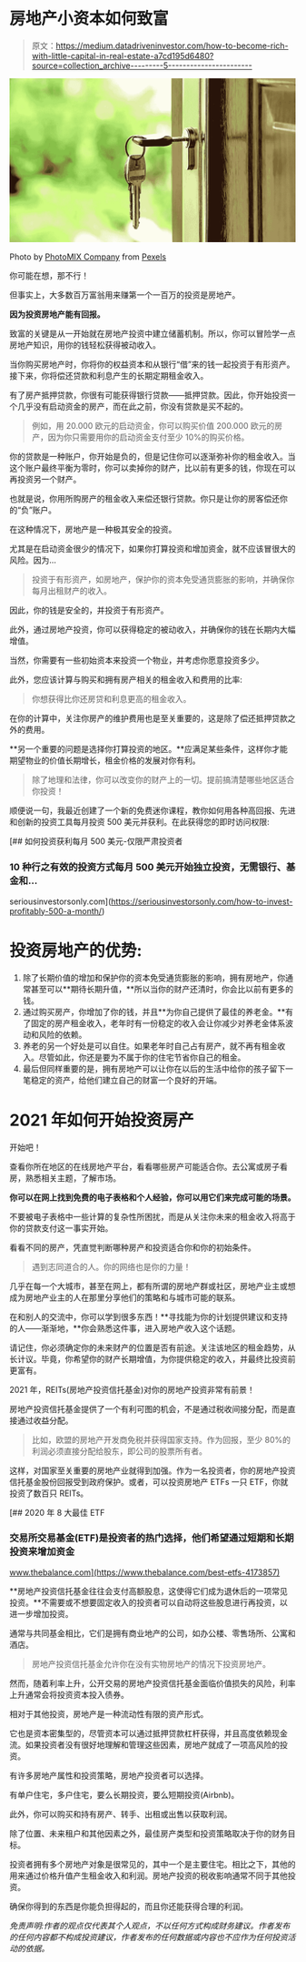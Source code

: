 # 房地产小资本如何致富

> 原文：<https://medium.datadriveninvestor.com/how-to-become-rich-with-little-capital-in-real-estate-a7cd195d6480?source=collection_archive---------5----------------------->

![](img/aa7268596ba52091a627fb625c2aa8f5.png)

Photo by [PhotoMIX Company](https://www.pexels.com/@wdnet?utm_content=attributionCopyText&utm_medium=referral&utm_source=pexels) from [Pexels](https://www.pexels.com/photo/building-metal-house-architecture-101808/?utm_content=attributionCopyText&utm_medium=referral&utm_source=pexels)

你可能在想，那不行！

但事实上，大多数百万富翁用来赚第一个一百万的投资是房地产。

**因为投资房地产能有回报。**

致富的关键是从一开始就在房地产投资中建立储蓄机制。所以，你可以冒险学一点房地产知识，用你的钱轻松获得被动收入。

当你购买房地产时，你将你的权益资本和从银行“借”来的钱一起投资于有形资产。接下来，你将偿还贷款和利息产生的长期定期租金收入。

有了房产抵押贷款，你很有可能获得银行贷款——抵押贷款。因此，你开始投资一个几乎没有启动资金的房产，而在此之前，你没有贷款是买不起的。

> 例如，用 20.000 欧元的启动资金，你可以购买价值 200.000 欧元的房产，因为你只需要用你的启动资金支付至少 10%的购买价格。

你的贷款是一种账户，你开始是负的，但是记住你可以逐渐弥补你的租金收入。当这个账户最终平衡为零时，你可以卖掉你的财产，比以前有更多的钱，你现在可以再投资另一个财产。

也就是说，你用所购房产的租金收入来偿还银行贷款。你只是让你的房客偿还你的“负”账户。

在这种情况下，房地产是一种极其安全的投资。

尤其是在启动资金很少的情况下，如果你打算投资和增加资金，就不应该冒很大的风险。因为…

> 投资于有形资产，如房地产，保护你的资本免受通货膨胀的影响，并确保你每月出租财产的收入。

因此，你的钱是安全的，并投资于有形资产。

此外，通过房地产投资，你可以获得稳定的被动收入，并确保你的钱在长期内大幅增值。

当然，你需要有一些初始资本来投资一个物业，并考虑你愿意投资多少。

此外，您应该计算与购买和拥有房产相关的租金收入和费用的比率:

> 你想获得比你还房贷和利息更高的租金收入。

在你的计算中，关注你房产的维护费用也是至关重要的，这是除了偿还抵押贷款之外的费用。

**另一个重要的问题是选择你打算投资的地区。**应满足某些条件，这样你才能期望物业的价值长期增长，租金价格的发展对你有利。

> 除了地理和法律，你可以改变你的财产上的一切。提前搞清楚哪些地区适合你投资！

顺便说一句，我最近创建了一个新的免费迷你课程，教你如何用各种高回报、先进和创新的投资工具每月投资 500 美元并获利。在此获得您的即时访问权限:

[](https://seriousinvestorsonly.com/how-to-invest-profitably-500-a-month/) [## 如何投资获利每月 500 美元-仅限严肃投资者

### 10 种行之有效的投资方式每月 500 美元开始独立投资，无需银行、基金和…

seriousinvestorsonly.com](https://seriousinvestorsonly.com/how-to-invest-profitably-500-a-month/) 

# 投资房地产的优势:

1.  除了长期价值的增加和保护你的资本免受通货膨胀的影响，拥有房地产，你通常甚至可以**期待长期升值，**所以当你的财产还清时，你会比以前有更多的钱。
2.  通过购买房产，你增加了你的钱，并且**为你自己提供了最佳的养老金。**有了固定的房产租金收入，老年时有一份稳定的收入会让你减少对养老金体系波动和风险的依赖。
3.  养老的另一个好处是可以自住。如果老年时自己占有房产，就不再有租金收入。尽管如此，你还是要为不属于你的住宅节省你自己的租金。
4.  最后但同样重要的是，拥有房地产可以让你在以后的生活中给你的孩子留下一笔稳定的资产，给他们建立自己的财富一个良好的开端。

# 2021 年如何开始投资房产

开始吧！

查看你所在地区的在线房地产平台，看看哪些房产可能适合你。去公寓或房子看房，熟悉相关主题，了解市场。

**你可以在网上找到免费的电子表格和个人经验，你可以用它们来完成可能的场景。**

不要被电子表格中一些计算的复杂性所困扰，而是从关注你未来的租金收入将高于你的贷款支付这一事实开始。

看看不同的房产，凭直觉判断哪种房产和投资适合你和你的初始条件。

> 遇到志同道合的人。你的网络也是你的力量！

几乎在每一个大城市，甚至在网上，都有所谓的房地产群或社区，房地产业主或想成为房地产业主的人在那里分享他们的策略和与城市可能的联系。

在和别人的交流中，你可以学到很多东西！**寻找能为你的计划提供建议和支持的人——渐渐地，**你会熟悉这件事，进入房地产收入这个话题。

请记住，你必须确定你的未来财产的位置是否有前途。关注该地区的租金趋势，从长计议。毕竟，你希望你的财产长期增值，为你提供稳定的收入，并最终比投资前更富有。

2021 年，REITs(房地产投资信托基金)对你的房地产投资非常有前景！

房地产投资信托基金提供了一个有利可图的机会，不是通过税收间接分配，而是直接通过收益分配。

> 比如，欧盟的房地产开发商免税并获得国家支持。作为回报，至少 80%的利润必须直接分配给股东，即公司的股票所有者。

这样，对国家至关重要的房地产业就得到加强。作为一名投资者，你的房地产投资信托基金股份回报受到政府保护。或者，可以投资房地产 ETFs 一只 ETF，你就投资了数百只 REITs。

[](https://www.thebalance.com/best-etfs-4173857) [## 2020 年 8 大最佳 ETF

### 交易所交易基金(ETF)是投资者的热门选择，他们希望通过短期和长期投资来增加资金

www.thebalance.com](https://www.thebalance.com/best-etfs-4173857) 

**房地产投资信托基金往往会支付高额股息，这使得它们成为退休后的一项常见投资。**不需要或不想要固定收入的投资者可以自动将这些股息进行再投资，以进一步增加投资。

通常与共同基金相比，它们是拥有商业地产的公司，如办公楼、零售场所、公寓和酒店。

> 房地产投资信托基金允许你在没有实物房地产的情况下投资房地产。

然而，随着利率上升，公开交易的房地产投资信托基金面临价值损失的风险，利率上升通常会将投资资本投入债券。

相对于其他投资，房地产是一种流动性有限的资产形式。

它也是资本密集型的，尽管资本可以通过抵押贷款杠杆获得，并且高度依赖现金流。如果投资者没有很好地理解和管理这些因素，房地产就成了一项高风险的投资。

有许多房地产属性和投资策略，房地产投资者可以选择。

有单户住宅，多户住宅，要么长期投资，要么短期投资(Airbnb)。

此外，你可以购买和持有房产、转手、出租或出售以获取利润。

除了位置、未来租户和其他因素之外，最佳房产类型和投资策略取决于你的财务目标。

投资者拥有多个房地产对象是很常见的，其中一个是主要住宅。相比之下，其他的用来通过价格升值产生租金收入和利润。房地产投资的税收影响通常不同于其他投资。

确保你得到的东西是你能负担得起的，而且你还能获得合理的利润。

*免责声明:作者的观点仅代表其个人观点，不以任何方式构成财务建议。作者发布的任何内容都不构成投资建议，作者发布的任何数据或内容也不应作为任何投资活动的依据。*